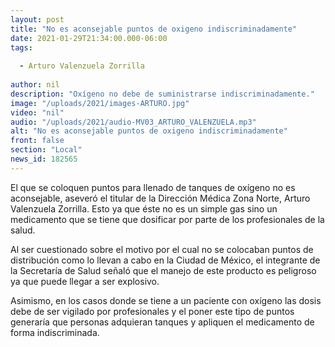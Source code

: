 ```yaml
---
layout: post
title: "No es aconsejable puntos de oxigeno indiscriminadamente"
date: 2021-01-29T21:34:00.000-06:00
tags:
  
  - Arturo Valenzuela Zorrilla
  
author: nil
description: "Oxígeno no debe de suministrarse indiscriminadamente."
image: "/uploads/2021/images-ARTURO.jpg"
video: "nil"
audio: "/uploads/2021/audio-MV03_ARTURO_VALENZUELA.mp3"
alt: "No es aconsejable puntos de oxigeno indiscriminadamente"
front: false
section: "Local"
news_id: 182565
---
```


El que se coloquen puntos para llenado de tanques de oxígeno no es aconsejable, aseveró el titular de la Dirección Médica Zona Norte, Arturo Valenzuela Zorrilla. Esto ya que éste no es un simple gas sino un medicamento que se tiene que dosificar por parte de los profesionales de la salud.

Al ser cuestionado sobre el motivo por el cual no se colocaban puntos de distribución como lo llevan a cabo en la Ciudad de México, el integrante de la Secretaría de Salud señaló que el manejo de este producto es peligroso ya que puede llegar a ser explosivo.

Asimismo, en los casos donde se tiene a un paciente con oxígeno las dosis debe de ser vigilado por profesionales y el poner este tipo de puntos generaría que personas adquieran tanques y apliquen el medicamento de forma indiscriminada.